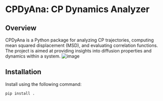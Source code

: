 # CPDyAna: CP Dynamics Analyzer

## Overview
CPDyAna is a Python package for analyzing CP trajectories, computing mean squared displacement (MSD), and evaluating correlation functions. The project is aimed at providing insights into diffusion properties and dynamics within a system.
![image](https://github.com/user-attachments/assets/6c6c8748-bba0-44b5-a0d3-e154778a8d50)


## Installation
Install using the following command:
```shell
pip install .
